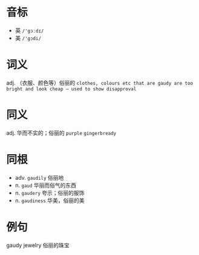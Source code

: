 # 音标

- 英 `/'gɔːdɪ/`
- 美 `/'gɔdi/`

# 词义

adj. （衣服、颜色等）俗丽的
`clothes, colours etc that are gaudy are too bright and look cheap – used to show disapproval`

# 同义

adj. 华而不实的；俗丽的
`purple` `gingerbready`

# 同根

- adv. `gaudily` 俗丽地
- n. `gaud` 华丽而俗气的东西
- n. `gaudery` 夸示；俗丽的服饰
- n. `gaudiness` 华美，俗丽的美

# 例句

gaudy jewelry
俗丽的珠宝


